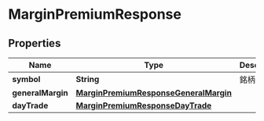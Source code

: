 # MarginPremiumResponse

## Properties
Name | Type | Description | Notes
------------ | ------------- | ------------- | -------------
**symbol** | **String** | 銘柄コード |  [optional]
**generalMargin** | [**MarginPremiumResponseGeneralMargin**](MarginPremiumResponseGeneralMargin.md) |  |  [optional]
**dayTrade** | [**MarginPremiumResponseDayTrade**](MarginPremiumResponseDayTrade.md) |  |  [optional]
